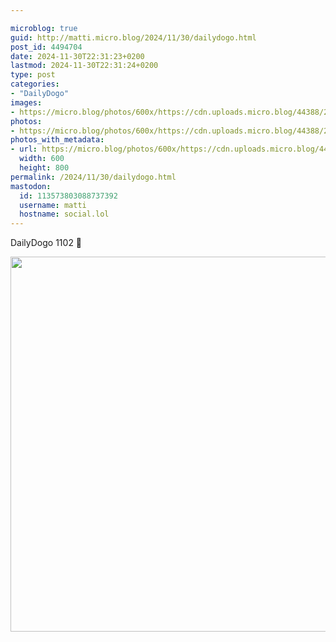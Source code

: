 ```yaml
---

microblog: true
guid: http://matti.micro.blog/2024/11/30/dailydogo.html
post_id: 4494704
date: 2024-11-30T22:31:23+0200
lastmod: 2024-11-30T22:31:24+0200
type: post
categories:
- "DailyDogo"
images:
- https://micro.blog/photos/600x/https://cdn.uploads.micro.blog/44388/2024/348284c4c93a49f5b9d9623de3383f70.jpg
photos:
- https://micro.blog/photos/600x/https://cdn.uploads.micro.blog/44388/2024/348284c4c93a49f5b9d9623de3383f70.jpg
photos_with_metadata:
- url: https://micro.blog/photos/600x/https://cdn.uploads.micro.blog/44388/2024/348284c4c93a49f5b9d9623de3383f70.jpg
  width: 600
  height: 800
permalink: /2024/11/30/dailydogo.html
mastodon:
  id: 113573803088737392
  username: matti
  hostname: social.lol
---
```

DailyDogo 1102 🐶

<img src="/media/uploads/2024/348284c4c93a49f5b9d9623de3383f70.jpg" width="600" alt="" />
